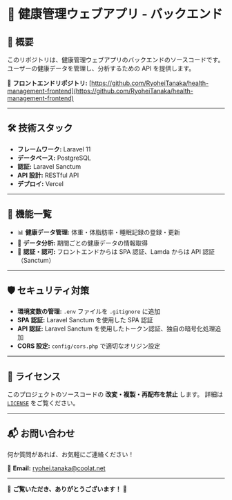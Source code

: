 # 🏥 健康管理ウェブアプリ - バックエンド

## 📌 概要

このリポジトリは、健康管理ウェブアプリのバックエンドのソースコードです。
ユーザーの健康データを管理し、分析するための API を提供します。

🔗 **フロントエンドリポジトリ:** [https://github.com/RyoheiTanaka/health-management-frontend](https://github.com/RyoheiTanaka/health-management-frontend)

---

## 🛠 技術スタック

-   **フレームワーク:** Laravel 11
-   **データベース:** PostgreSQL
-   **認証:** Laravel Sanctum
-   **API 設計:** RESTful API
-   **デプロイ:** Vercel

---

## 📂 機能一覧

-   📊 **健康データ管理:** 体重・体脂肪率・睡眠記録の登録・更新
-   📅 **データ分析:** 期間ごとの健康データの情報取得
-   🔑 **認証・認可:** フロントエンドからは SPA 認証、Lamda からは API 認証（Sanctum）

---

## 🛡 セキュリティ対策

-   **環境変数の管理:** `.env` ファイルを `.gitignore` に追加
-   **SPA 認証:** Laravel Sanctum を使用した SPA 認証
-   **API 認証:** Laravel Sanctum を使用したトークン認証、独自の暗号化処理追加
-   **CORS 設定:** `config/cors.php` で適切なオリジン設定

---

## 📝 ライセンス

このプロジェクトのソースコードの **改変・複製・再配布を禁止** します。
詳細は [`LICENSE`](./LICENSE) をご覧ください。

---

## 📬 お問い合わせ

何か質問があれば、お気軽にご連絡ください！

📧 **Email:** ryohei.tanaka@coolat.net

---

🚀 **ご覧いただき、ありがとうございます！** 🙌
